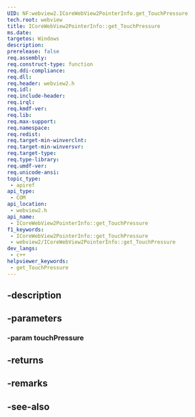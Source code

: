 ```yaml
---
UID: NF:webview2.ICoreWebView2PointerInfo.get_TouchPressure
tech.root: webview
title: ICoreWebView2PointerInfo::get_TouchPressure
ms.date: 
targetos: Windows
description: 
prerelease: false
req.assembly: 
req.construct-type: function
req.ddi-compliance: 
req.dll: 
req.header: webview2.h
req.idl: 
req.include-header: 
req.irql: 
req.kmdf-ver: 
req.lib: 
req.max-support: 
req.namespace: 
req.redist: 
req.target-min-winverclnt: 
req.target-min-winversvr: 
req.target-type: 
req.type-library: 
req.umdf-ver: 
req.unicode-ansi: 
topic_type:
 - apiref
api_type:
 - COM
api_location:
 - webview2.h
api_name:
 - ICoreWebView2PointerInfo::get_TouchPressure
f1_keywords:
 - ICoreWebView2PointerInfo::get_TouchPressure
 - webview2/ICoreWebView2PointerInfo::get_TouchPressure
dev_langs:
 - c++
helpviewer_keywords:
 - get_TouchPressure
---
```


## -description

## -parameters

### -param touchPressure

## -returns

## -remarks

## -see-also

